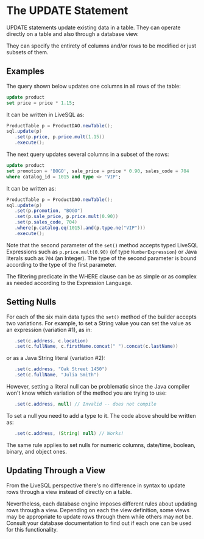 # The UPDATE Statement

UPDATE statements update existing data in a table. They can operate directly on a table and also through a database view.

They can specify the entirety of columns and/or rows to be modified or just subsets of them.


## Examples

The query shown below updates one columns in all rows of the table:

```sql
update product
set price = price * 1.15;
```

It can be written in LiveSQL as:

```java
ProductTable p = ProductDAO.newTable();
sql.update(p)
   .set(p.price, p.price.mult(1.15))
   .execute();
```

The next query updates several columns in a subset of the rows:

```sql
update product
set promotion = 'BOGO', sale_price = price * 0.90, sales_code = 704
where catalog_id = 1015 and type <> 'VIP';
```

It can be written as:

```java
ProductTable p = ProductDAO.newTable();
sql.update(p)
   .set(p.promotion, "BOGO")
   .set(p.sale_price, p.price.mult(0.90))
   .set(p.sales_code, 704)
   .where(p.catalog.eq(1015).and(p.type.ne("VIP")))
   .execute();
```

Note that the second parameter of the `set()` method accepts typed LiveSQL Expressions such as `p.price.mult(0.90)` (of type `NumberExpression`) or Java literals such as `704` (an Integer). The type of the second parameter is bound according to the type of the first parameter.

The filtering predicate in the WHERE clause can be as simple or as complex as needed according to the Expression Language.


## Setting Nulls

For each of the six main data types the `set()` method of the builder accepts two variations. For example, to set a String value you can set the value
as an expression (variation #1), as in:

```java
   .set(c.address, c.location)
   .set(c.fullName, c.firstName.concat(" ").concat(c.lastName))
```

or as a Java String literal (variation #2):

```java
   .set(c.address, "Oak Street 1450")
   .set(c.fullName, "Julia Smith")
```

However, setting a literal null can be problematic since the Java compiler won't know which variation of the method you are trying to use:

```java
   .set(c.address, null) // Invalid -- does not compile
```

To set a null you need to add a type to it. The code above should be written as:

```java
   .set(c.address, (String) null) // Works!
```

The same rule applies to set nulls for numeric columns, date/time, boolean, binary, and object ones.


## Updating Through a View

From the LiveSQL perspective there's no difference in syntax to update rows through a view instead of directly on a table.

Nevertheless, each database engine imposes different rules about updating rows through a view. Depending on each the view 
definition, some views may be appropriate to update rows through them while others may not be. Consult your database 
documentation to find out if each one can be used for this functionality.


